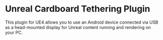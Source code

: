Unreal Cardboard Tethering Plugin
=================================

This plugin for UE4 allows you to use an Android device connected via USB
as a head-mounted display for Unreal content running and rendering on your
PC.
